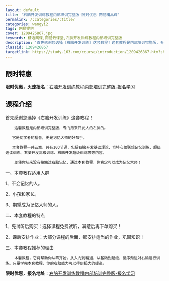 ```yaml
---
layout: default
title: '右脑开发训练教程内部培训完整版-限时优惠-网易精品课'
permalink: /:categories/:title/
categories: wangyi2
tags: 网易提供
cover: 1209426867.jpg
keywords: 精选网课,网易云课堂,右脑开发训练教程内部培训完整版
description: '首先感谢您选择《右脑开发训练》这套教程！这套教程是内部培训完整版，专门用来开发人的右脑的。它是初学者的福音，更是记忆大师'
classid: 1209426867
targetlink: https://study.163.com/course/introduction/1209426867.htm?share=1&shareId=1025206652&utm_campaign=share&utm_medium=iphoneShare&utm_source=&utm_u=1025206652
---
```


## 限时特惠

**限时优惠，火速报名**：[右脑开发训练教程内部培训完整版-报名学习](https://study.163.com/course/introduction/1209426867.htm?share=1&shareId=1025206652&utm_campaign=share&utm_medium=iphoneShare&utm_source=&utm_u=1025206652)

## 课程介绍

首先感谢您选择《右脑开发训练》这套教程！

        这套教程是内部培训完整版，专门用来开发人的右脑的。

       它是初学者的福音，更是记忆大师的好帮手。

       本套教程一共五章，共有103节课，包括右脑开发基础理论、奇特心象联想记忆训练、超级速读训练、右脑开发高级训练、右脑开发超级训练等等内容。

        即使你从来没有接触过右脑记忆，通过本套教程，你肯定可以成为记忆大师！



一、本套教程适用人群

1、不会记忆的人。

2、小孩和家长。

3、期望成为记忆大师的人。



二、本套教程的特点

1、先试听后购买：选择课程免费试听，满意后再下单购买！

2、课后安排作业：大部分课程的后面，都安排适当的作业，巩固知识！



三、本套教程推荐的理由

        本套教程，它将帮助你从零开始，从入门到精通，从基础到超级，循序渐进对右脑进行训练。只要学完本套教程，你的右脑能力可以得到极大的提高。

**限时优惠，报名地址**：[右脑开发训练教程内部培训完整版-报名学习](https://study.163.com/course/introduction/1209426867.htm?share=1&shareId=1025206652&utm_campaign=share&utm_medium=iphoneShare&utm_source=&utm_u=1025206652)

